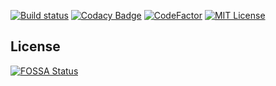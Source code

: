 [![Build status](https://ci.appveyor.com/api/projects/status/k9ll86ud9yctaj6f?svg=true)](https://ci.appveyor.com/project/reficul0/encryptordecryptor)
[![Codacy Badge](https://app.codacy.com/project/badge/Grade/b9aa341309344c7ab648fd88439314ce)](https://www.codacy.com/gh/reficul0/EncryptorDecryptor/dashboard?utm_source=github.com&amp;utm_medium=referral&amp;utm_content=reficul0/EncryptorDecryptor&amp;utm_campaign=Badge_Grade)
[![CodeFactor](https://www.codefactor.io/repository/github/reficul0/encryptordecryptor/badge)](https://www.codefactor.io/repository/github/reficul0/encryptordecryptor)
[![MIT License](https://img.shields.io/badge/license-MIT-blue.svg?style=flat)](https://github.com/RocketChat/Rocket.Chat/raw/master/LICENSE)

## License
[![FOSSA Status](https://app.fossa.com/api/projects/git%2Bgithub.com%2Freficul0%2FEncryptorDecryptor.svg?type=large)](https://app.fossa.com/projects/git%2Bgithub.com%2Freficul0%2FEncryptorDecryptor?ref=badge_large)

